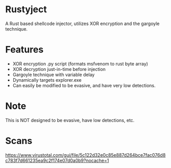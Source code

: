 # Rustyject
A Rust based shellcode injector, utilizes XOR encryption and the gargoyle technique.

# Features
- XOR encryption .py script (formats msfvenom to rust byte array)
- XOR decryption just-in-time before injection
- Gargoyle technique with variable delay
- Dynamically targets explorer.exe
- Can easily be modified to be evasive, and have very low detections.

# Note
This is NOT designed to be evasive, have low detections, etc. 

# Scans
https://www.virustotal.com/gui/file/5c122d32e0c85e887d264bce7fac076d8c783f7d661235ea9c2f174e07d0a0b9?nocache=1
